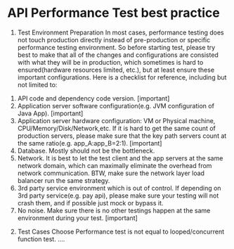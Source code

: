 # API Performance Test best practice

1. Test Environment Preparation
In most cases, performance testing does not touch production directly instead of pre-production or specific performance testing environment. So before starting test, please try best to make that all of the changes and configurations are consisted with what they will be in production, which sometimes is hard to ensured(hardware resources limited, etc.), but at least ensure these important configurations. Here is a checklist for reference, including but not limited to:
1) API code and dependency code version. [important]
2) Application server software configuration(e.g. JVM configuration of Java App). [important]
3) Application server hardware configuration: VM or Physical machine, CPU/Memory/Disk/Network,etc. If it is hard to get the same count of production servers, please make sure that the key path servers count at the same ratio(e.g. app_A:app_B=2:1). [important]
4) Database. Mostly should not be the bottleneck.
5) Network. It is best to let the test client and the app servers at the same network domain, which can maximally eliminate the overhead from network communication. BTW, make sure the network layer load balancer run the same strategy.
6) 3rd party service environment which is out of control. If depending on 3rd party service(e.g. pay api), please make sure your testing will not crash them, and if possible just mock or bypass it.
7) No noise. Make sure there is no other testings happen at the same environment during your test. [important]

2. Test Cases Choose
Performance test is not equal to looped/concurrent function test. 
....
